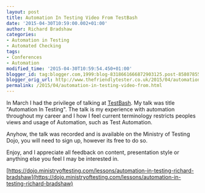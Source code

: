 ```yaml
---
layout: post
title: Automation In Testing Video From TestBash
date: '2015-04-30T10:59:00.002+01:00'
author: Richard Bradshaw
categories:
- Automation in Testing
- Automated Checking
tags:
- Conferences
- Automation
modified_time: '2015-04-30T10:59:54.450+01:00'
blogger_id: tag:blogger.com,1999:blog-8318661666872903125.post-8580785579249752787
blogger_orig_url: http://www.thefriendlytester.co.uk/2015/04/automation-in-testing-video-from.html
permalink: /2015/04/automation-in-testing-video-from.html
---
```


In March I had the privilege of talking at [TestBash](http://www.ministryoftesting.com/training-events/testbash-2015/). My talk was title "Automation In Testing". The talk is my experience with automation throughout my career and I how I feel current terminology restricts peoples views and usage of Automation, such as Test Automation.  

Anyhow, the talk was recorded and is available on the Ministry of Testing Dojo, you will need to sign up, however its free to do so.  

Enjoy, and I appreciate all feedback on content, presentation style or anything else you feel I may be interested in.  

[https://dojo.ministryoftesting.com/lessons/automation-in-testing-richard-bradshaw](https://dojo.ministryoftesting.com/lessons/automation-in-testing-richard-bradshaw)